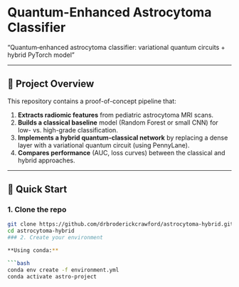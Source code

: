 # Quantum-Enhanced Astrocytoma Classifier

“Quantum‐enhanced astrocytoma classifier: variational quantum circuits + hybrid PyTorch model”

---

## 📖 Project Overview

This repository contains a proof-of-concept pipeline that:

1. **Extracts radiomic features** from pediatric astrocytoma MRI scans.  
2. **Builds a classical baseline** model (Random Forest or small CNN) for low- vs. high-grade classification.  
3. **Implements a hybrid quantum-classical network** by replacing a dense layer with a variational quantum circuit (using PennyLane).  
4. **Compares performance** (AUC, loss curves) between the classical and hybrid approaches.

---

## 🚀 Quick Start

### 1. Clone the repo

```bash
git clone https://github.com/drbroderickcrawford/astrocytoma-hybrid.git
cd astrocytoma-hybrid
### 2. Create your environment

**Using conda:**

```bash
conda env create -f environment.yml
conda activate astro-project

